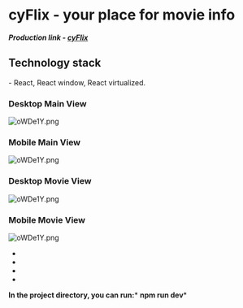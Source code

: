 # cyFlix  - your place for movie info

***Production link - <a href="https://luxury-selkie-b34ec7.netlify.app/" target="_blank">cyFlix</a>***


<h2> Technology stack </h2>
- React, React window, React virtualized.  

<h3>Desktop Main View</h3>
<img src="https://github.com/dkatorza/cyFlixx/assets/76620273/df217113-9f30-42b9-9827-9dde8563b42c" alt="oWDe1Y.png"/>


<h3>Mobile Main View</h3>
<img src="https://github.com/dkatorza/cyFlixx/assets/76620273/2d4af341-c555-41b4-b9d7-755748b0b775" alt="oWDe1Y.png"/>


<h3>Desktop Movie View</h3>
<img src="https://github.com/dkatorza/cyFlixx/assets/76620273/db164bf0-23da-482a-a9b2-8d60b479e676" alt="oWDe1Y.png"/>



<h3>Mobile Movie View</h3>
<img src="https://github.com/dkatorza/cyFlixx/assets/76620273/ec961b73-5849-4143-a176-7b37d936c31f" alt="oWDe1Y.png"/>

-
-
-
-
**In the project directory, you can run:***
**npm run dev***

